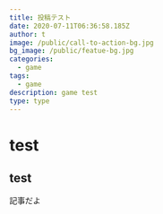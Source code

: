 ```yaml
---
title: 投稿テスト
date: 2020-07-11T06:36:58.185Z
author: t
image: /public/call-to-action-bg.jpg
bg_image: /public/featue-bg.jpg
categories:
  - game
tags:
  - game
description: game test
type: type
---
```

# **test**



## test

記事だよ